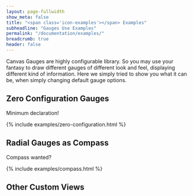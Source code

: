 ```yaml
---
layout: page-fullwidth
show_meta: false
title: "<span class='icon-examples'></span> Examples"
subheadline: "Gauges Use Examples"
permalink: "/documentation/examples/"
breadcrumb: true
header: false
---
```

<script src="https://cdn.rawgit.com/google/code-prettify/master/loader/run_prettify.js"></script>
<script src="/assets/js/jquery-3.1.0.min.js"></script>
<script src="/assets/js/gauge.min.js"></script>
<style>
.example { min-height: 200px }
.example canvas { cursor: pointer; cursor:hand }
</style>
<script>
function showCode(canvas) {
    let code = canvas.parentNode.getElementsByTagName('pre')[0];
    code.style.top = (window.innerHeight - code.offsetHeight) / 2 + 'px';
    code.style.left = (window.innerWidth - code.offsetWidth) / 2 + 'px';
    code.style.visibility = 'visible';
}
</script>

Canvas Gauges are highly configurable library. So you may use your fantasy to draw different gauges of different look and feel, displaying different kind of information. Here we simply tried to show you what it can be, when simply changing default gauge options.

## Zero Configuration Gauges

Minimum declaration!

{% include examples/zero-configuration.html %}

## Radial Gauges as Compass

Compass wanted?

{% include examples/compass.html %}


## Other Custom Views

<script src="/assets/js/code-sample.js"></script>

